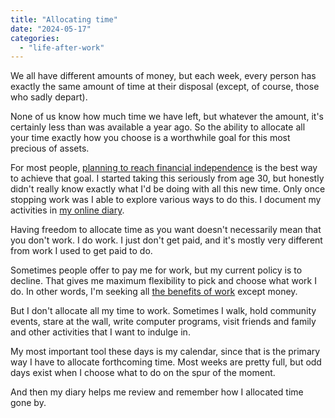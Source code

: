 ```yaml
---
title: "Allocating time"
date: "2024-05-17"
categories: 
  - "life-after-work"
---
```


We all have different amounts of money, but each week, every person has exactly the same amount of time at their disposal (except, of course, those who sadly depart).

None of us know how much time we have left, but whatever the amount, it's certainly less than was available a year ago. So the ability to allocate all your time exactly how you choose is a worthwhile goal for this most precious of assets.

For most people, [planning to reach financial independence](https://thoughts.uncountable.uk/what-is-financial-independence/) is the best way to achieve that goal. I started taking this seriously from age 30, but honestly didn't really know exactly what I'd be doing with all this new time. Only once stopping work was I able to explore various ways to do this. I document my activities in [my online diary](https://diary.uncountable.uk/).

Having freedom to allocate time as you want doesn't necessarily mean that you don't work. I do work. I just don't get paid, and it's mostly very different from work I used to get paid to do.

Sometimes people offer to pay me for work, but my current policy is to decline. That gives me maximum flexibility to pick and choose what work I do. In other words, I'm seeking all [the benefits of work](https://thoughts.uncountable.uk/replacing-work-benefits/) except money.

But I don't allocate all my time to work. Sometimes I walk, hold community events, stare at the wall, write computer programs, visit friends and family and other activities that I want to indulge in.

My most important tool these days is my calendar, since that is the primary way I have to allocate forthcoming time. Most weeks are pretty full, but odd days exist when I choose what to do on the spur of the moment.

And then my diary helps me review and remember how I allocated time gone by.
